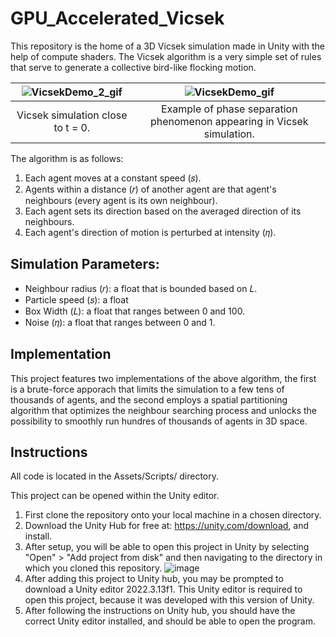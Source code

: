 # GPU_Accelerated_Vicsek

This repository is the home of a 3D Vicsek simulation made in Unity with the help of compute shaders. The Vicsek algorithm is a very simple set of rules that serve to generate a collective bird-like flocking motion.

| ![VicsekDemo_2_gif](https://github.com/RobertRuta/GPU_Accelerated_Vicsek/blob/main/VicsekDemo_2.gif) | ![VicsekDemo_gif](https://github.com/RobertRuta/GPU_Accelerated_Vicsek/blob/main/VicsekDemo.gif) |
|:-----------------------:|:-----------------------:|
| Vicsek simulation close to t = 0.       | Example of phase separation phenomenon appearing in Vicsek simulation.       |



The algorithm is as follows:

1. Each agent moves at a constant speed (𝑠).
2. Agents within a distance (𝑟) of another agent are that agent's neighbours (every agent is its own neighbour).
3. Each agent sets its direction based on the averaged direction of its neighbours.
4. Each agent's direction of motion is perturbed at intensity (𝜂).

## Simulation Parameters:
 - Neighbour radius (𝑟): a float that is bounded based on 𝐿.
 - Particle speed (𝑠): a float
 - Box Width (𝐿): a float that ranges between 0 and 100.
 - Noise (𝜂): a float that ranges between 0 and 1.


## Implementation
This project features two implementations of the above algorithm, the first is a brute-force apporach that limits the simulation to a few tens of thousands of agents, and the second employs a spatial partitioning algorithm that optimizes the neighbour searching process and unlocks the possibility to smoothly run hundres of thousands of agents in 3D space.


## Instructions

All code is located in the Assets/Scripts/ directory.

This project can be opened within the Unity editor.
1. First clone the repository onto your local machine in a chosen directory.
2. Download the Unity Hub for free at: https://unity.com/download, and install.
3. After setup, you will be able to open this project in Unity by selecting "Open" > "Add project from disk" and then navigating to the directory in which you cloned this repository.
![image](https://github.com/RobertRuta/GPU_Accelerated_Vicsek/assets/77187208/73671f07-1478-4a05-b126-fe6317893aa6)
4. After adding this project to Unity hub, you may be prompted to download a Unity editor 2022.3.13f1. This Unity editor is required to open this project, because it was developed with this version of Unity.
5. After following the instructions on Unity hub, you should have the correct Unity editor installed, and should be able to open the program. 
